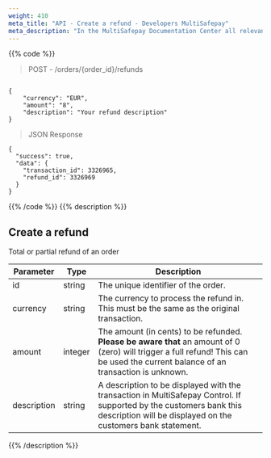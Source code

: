 ```yaml
---
weight: 410
meta_title: "API - Create a refund - Developers MultiSafepay"
meta_description: "In the MultiSafepay Documentation Center all relevant information regarding our Plugins and API. As well as Support pages for Payment Method, Tools and General Questions. You can also find the contact details of our Support Team and Integration Team."
---
```

{{% code %}}
> POST - /orders/{order_id}/refunds 

```shell

{
    "currency": "EUR",
    "amount": "8",
    "description": "Your refund description"
}
```

> JSON Response

```shell
{
  "success": true,
  "data": {
    "transaction_id": 3326965,
    "refund_id": 3326969
  }
}
```
{{% /code %}}
{{% description %}}
## Create a refund
Total or partial refund of an order

| Parameter                  | Type      | Description                                                                                 |
|----------------------------|-----------|---------------------------------------------------------------------------------------------|
| id                         | string    | The unique identifier of the order.                                                         |
| currency                   | string    | The currency to process the refund in. This must be the same as the original transaction.   |
| amount                     | integer   | The amount (in cents) to be refunded. **Please be aware that** an amount of 0 (zero) will trigger a full refund! This can be used the current balance of an transaction is unknown. |
| description                | string    |  A description to be displayed with the transaction in MultiSafepay Control. If supported by the customers bank this description will be displayed on the customers bank statement. |
{{% /description %}}